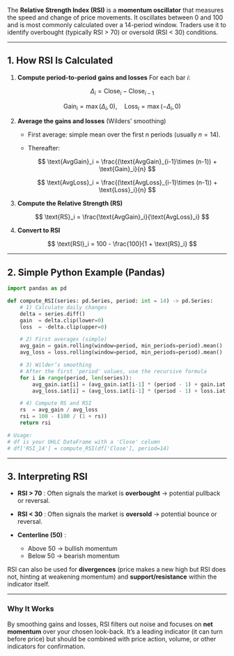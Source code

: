 The **Relative Strength Index (RSI)** is a **momentum oscillator** that measures the speed and change of price movements. It oscillates between 0 and 100 and is most commonly calculated over a 14-period window. Traders use it to identify overbought (typically RSI > 70) or oversold (RSI < 30) conditions.

---

## 1. How RSI Is Calculated

1. **Compute period-to-period gains and losses**
   For each bar $i$:

   $$
     \Delta_i = \text{Close}_i - \text{Close}_{i-1}
   $$

   $$
     \text{Gain}_i = \max(\Delta_i,0),\quad \text{Loss}_i = \max(-\Delta_i,0)
   $$

2. **Average the gains and losses** (Wilders’ smoothing)

   * First average: simple mean over the first $n$ periods (usually $n=14$).
   * Thereafter:

     $$
       \text{AvgGain}_i = \frac{(\text{AvgGain}_{i-1}\times (n-1)) + \text{Gain}_i}{n}
     $$

     $$
       \text{AvgLoss}_i = \frac{(\text{AvgLoss}_{i-1}\times (n-1)) + \text{Loss}_i}{n}
     $$

3. **Compute the Relative Strength (RS)**

   $$
     \text{RS}_i = \frac{\text{AvgGain}_i}{\text{AvgLoss}_i}
   $$

4. **Convert to RSI**

   $$
     \text{RSI}_i = 100 - \frac{100}{1 + \text{RS}_i}
   $$

---

## 2. Simple Python Example (Pandas)

```python
import pandas as pd

def compute_RSI(series: pd.Series, period: int = 14) -> pd.Series:
    # 1) Calculate daily changes
    delta = series.diff()
    gain  = delta.clip(lower=0)
    loss  = -delta.clip(upper=0)

    # 2) First averages (simple)
    avg_gain = gain.rolling(window=period, min_periods=period).mean()
    avg_loss = loss.rolling(window=period, min_periods=period).mean()

    # 3) Wilder’s smoothing
    # After the first 'period' values, use the recursive formula
    for i in range(period, len(series)):
        avg_gain.iat[i] = (avg_gain.iat[i-1] * (period - 1) + gain.iat[i]) / period
        avg_loss.iat[i] = (avg_loss.iat[i-1] * (period - 1) + loss.iat[i]) / period

    # 4) Compute RS and RSI
    rs  = avg_gain / avg_loss
    rsi = 100 - (100 / (1 + rs))
    return rsi

# Usage:
# df is your OHLC DataFrame with a 'Close' column
# df['RSI_14'] = compute_RSI(df['Close'], period=14)
```

---

## 3. Interpreting RSI

* **RSI > 70** : Often signals the market is **overbought** → potential pullback or reversal.
* **RSI < 30** : Often signals the market is **oversold** → potential bounce or reversal.
* **Centerline (50)** :

  * Above 50 → bullish momentum
  * Below 50 → bearish momentum

RSI can also be used for **divergences** (price makes a new high but RSI does not, hinting at weakening momentum) and **support/resistance** within the indicator itself.

---

### Why It Works

By smoothing gains and losses, RSI filters out noise and focuses on **net momentum** over your chosen look-back. It’s a leading indicator (it can turn before price) but should be combined with price action, volume, or other indicators for confirmation.

